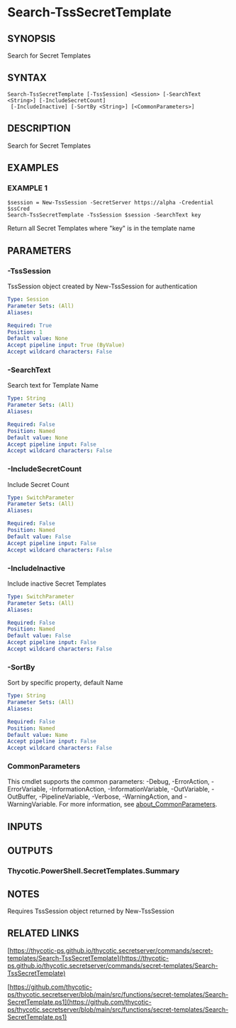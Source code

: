 # Search-TssSecretTemplate

## SYNOPSIS
Search for Secret Templates

## SYNTAX

```
Search-TssSecretTemplate [-TssSession] <Session> [-SearchText <String>] [-IncludeSecretCount]
 [-IncludeInactive] [-SortBy <String>] [<CommonParameters>]
```

## DESCRIPTION
Search for Secret Templates

## EXAMPLES

### EXAMPLE 1
```
$session = New-TssSession -SecretServer https://alpha -Credential $ssCred
Search-TssSecretTemplate -TssSession $session -SearchText key
```

Return all Secret Templates where "key" is in the template name

## PARAMETERS

### -TssSession
TssSession object created by New-TssSession for authentication

```yaml
Type: Session
Parameter Sets: (All)
Aliases:

Required: True
Position: 1
Default value: None
Accept pipeline input: True (ByValue)
Accept wildcard characters: False
```

### -SearchText
Search text for Template Name

```yaml
Type: String
Parameter Sets: (All)
Aliases:

Required: False
Position: Named
Default value: None
Accept pipeline input: False
Accept wildcard characters: False
```

### -IncludeSecretCount
Include Secret Count

```yaml
Type: SwitchParameter
Parameter Sets: (All)
Aliases:

Required: False
Position: Named
Default value: False
Accept pipeline input: False
Accept wildcard characters: False
```

### -IncludeInactive
Include inactive Secret Templates

```yaml
Type: SwitchParameter
Parameter Sets: (All)
Aliases:

Required: False
Position: Named
Default value: False
Accept pipeline input: False
Accept wildcard characters: False
```

### -SortBy
Sort by specific property, default Name

```yaml
Type: String
Parameter Sets: (All)
Aliases:

Required: False
Position: Named
Default value: Name
Accept pipeline input: False
Accept wildcard characters: False
```

### CommonParameters
This cmdlet supports the common parameters: -Debug, -ErrorAction, -ErrorVariable, -InformationAction, -InformationVariable, -OutVariable, -OutBuffer, -PipelineVariable, -Verbose, -WarningAction, and -WarningVariable. For more information, see [about_CommonParameters](http://go.microsoft.com/fwlink/?LinkID=113216).

## INPUTS

## OUTPUTS

### Thycotic.PowerShell.SecretTemplates.Summary
## NOTES
Requires TssSession object returned by New-TssSession

## RELATED LINKS

[https://thycotic-ps.github.io/thycotic.secretserver/commands/secret-templates/Search-TssSecretTemplate](https://thycotic-ps.github.io/thycotic.secretserver/commands/secret-templates/Search-TssSecretTemplate)

[https://github.com/thycotic-ps/thycotic.secretserver/blob/main/src/functions/secret-templates/Search-SecretTemplate.ps1](https://github.com/thycotic-ps/thycotic.secretserver/blob/main/src/functions/secret-templates/Search-SecretTemplate.ps1)

